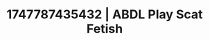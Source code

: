 ---
categories:
- Curvy goddess
- Threesome action
- Erotic focus
- Sultry laughter
- Mindful pleasure
image: /assets/images/1747787435432.jpg
layout: post
seo:
  description: Featured content with artistic Scat Fetish, ABDL Play. HD images available.
  keywords: Scat Fetish, ABDL Play
  og_image: /assets/images/1747787435432.jpg
  schema_type: VisualArtwork
tags:
- ABDL Play
- Scat Fetish
- '#1747787435432'
title: 1747787435432 | ABDL Play Scat Fetish
---